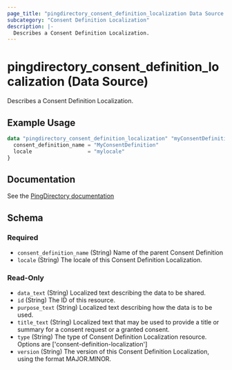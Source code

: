 ```yaml
---
page_title: "pingdirectory_consent_definition_localization Data Source - terraform-provider-pingdirectory"
subcategory: "Consent Definition Localization"
description: |-
  Describes a Consent Definition Localization.
---
```


# pingdirectory_consent_definition_localization (Data Source)

Describes a Consent Definition Localization.

## Example Usage

```terraform
data "pingdirectory_consent_definition_localization" "myConsentDefinitionLocalization" {
  consent_definition_name = "MyConsentDefinition"
  locale                  = "mylocale"
}
```

## Documentation
See the [PingDirectory documentation](https://docs.pingidentity.com/r/en-us/pingdirectory-93/pd_cs_create_consent_def_localization)

<!-- schema generated by tfplugindocs -->
## Schema

### Required

- `consent_definition_name` (String) Name of the parent Consent Definition
- `locale` (String) The locale of this Consent Definition Localization.

### Read-Only

- `data_text` (String) Localized text describing the data to be shared.
- `id` (String) The ID of this resource.
- `purpose_text` (String) Localized text describing how the data is to be used.
- `title_text` (String) Localized text that may be used to provide a title or summary for a consent request or a granted consent.
- `type` (String) The type of Consent Definition Localization resource. Options are ['consent-definition-localization']
- `version` (String) The version of this Consent Definition Localization, using the format MAJOR.MINOR.

